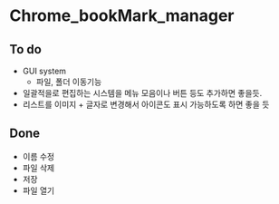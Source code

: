 # Chrome_bookMark_manager

## To do 
- GUI system
  - 파일, 폴더 이동기능
- 일괄적을로 편집하는 시스템을 메뉴 모음이나 버튼 등도 추가하면 좋을듯.
- 리스트를 이미지 + 글자로 변경해서 아이콘도 표시 가능하도록 하면 좋을 듯

## Done
- 이름 수정
- 파일 삭제
- 저장
- 파일 열기

